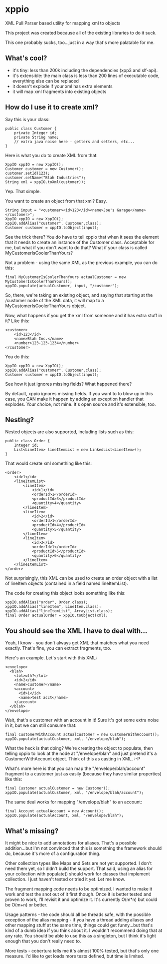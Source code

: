 xppio
=====

XML Pull Parser based utility for mapping xml to objects

This project was created because all of the existing libraries to do it suck.

This one probably sucks, too...just in a way that's more palatable for me.


What's cool?
------
* it's tiny: less than 200k including the dependencies (xpp3 and slf-api).
* it's extensible: the main class is less than 200 lines of executable code, everything else can be replaced
* it doesn't explode if your xml has extra elements
* it will map xml fragments into existing objects


How do I use it to create xml?
------

Say this is your class:

	public class Customer {
		private Integer id;
		private String name;
		// extra java noise here - getters and setters, etc...
	}

Here is what you do to create XML from that:

	XppIO xppIO = new XppIO();
	Customer customer = new Customer();
	customer.setId(123);
	customer.setName("Blah Industries");
	String xml = xppIO.toXml(customer));

Yep. That simple.

You want to create an object from that xml? Easy.

	String input = "<customer><id>123</id><name>Joe's Garage</name></customer>";
	XppIO xppIO = new XppIO();
	xppIO.addAlias("customer", Customer.class);
	Customer customer = xppIO.toObject(input);

See the trick there? You do have to tell xppio that when it sees the <customer> element that it needs to create an
instance of the Customer class. Acceptable for me, but what if you don't want to do that? What if your class is called
MyCustomerIsCoolerThanYours?

Not a problem - using the same XML as the previous example, you can do this:

	final MyCustomerIsCoolerThanYours actualCustomer = new MyCustomerIsCoolerThanYours();
	xppIO.populate(actualCustomer, input, "/customer");

So, there, we're taking an existing object, and saying that starting at the /customer node of the XML data, it will map
to a MyCustomerIsCoolerThanYours object.

Now, what happens if you get the xml from someone and it has extra stuff in it? Like this:

	<customer>
		<id>123</id>
		<name>Blah Inc.</name>
		<number>123-123-1234</number>
	</customer>

You do this:

	XppIO xppIO = new XppIO();
	xppIO.addAlias("customer", Customer.class);
	Customer customer = xppIO.toObject(input);

See how it just ignores missing fields? What happened there?

By default, xppio ignores missing fields. If you want to to blow up in this case, you CAN make it happen by adding an
exception handler that explodes. Your choice, not mine. It's open source and it's extensible, too.

Nesting?
------

Nested objects are also supported, including lists such as this:

	public class Order {
		Integer id;
		List<LineItem> lineItemList = new LinkedList<LineItem>();
	}

That would create xml something like this:

	<order>
		<id>1</id>
		<lineItemList>
			<lineItem>
				<id>1</id>
				<orderId>1</orderId>
				<productId>3</productId>
				<quantity>4</quantity>
			</lineItem>
			<lineItem>
				<id>2</id>
				<orderId>1</orderId>
				<productId>4</productId>
				<quantity>5</quantity>
			</lineItem>
			<lineItem>
				<id>3</id>
				<orderId>1</orderId>
				<productId>5</productId>
				<quantity>6</quantity>
			</lineItem>
		</lineItemList>
	</order>

Not surprisingly, this XML can be used to create an order object with a list of lineItem objects (contained in a field
named lineItemList).

The code for creating this object looks something like this:

	xppIO.addAlias("order", Order.class);
	xppIO.addAlias("lineItem", LineItem.class);
	xppIO.addAlias("lineItemList", ArrayList.class);
	final Order actualOrder = xppIO.toObject(xml);

You should see the XML I have to deal with...
------
Yeah, I know - you don't always get XML that matches what you need exactly. That's fine, you can extract fragments, too.

Here's an example. Let's start with this XML:

	<envelope>
	  <blah>
		<lol>wth?</lol>
		<id>2</id>
		<name>customer</name>
		<account>
		  <id>1</id>
		  <name>test acct</name>
		</account>
	  </blah>
	</envelope>

Wait, that's a customer with an account in it! Sure it's got some extra noise in it, but we can still consume that:

	final CustomerWithAccount actualCustomer = new CustomerWithAccount();
	xppIO.populate(actualCustomer, xml, "/envelope/blah");

What the heck is that doing? We're creating the object to populate, then telling xppio to look at the node at
"/envelope/blah" and just pretend it's a CustomerWithAccount object. Think of this as casting in XML. :-P

What's more here is that you can map the "/envelope/blah/account" fragment to a customer just as easily (because they
have similar properties) like this:

	final Customer actualCustomer = new Customer();
	xppIO.populate(actualCustomer, xml, "/envelope/blah/account");

The same deal works for mapping "/envelope/blah" to an account:

	final Account actualAccount = new Account();
	xppIO.populate(actualAccount, xml, "/envelope/blah");


What's missing?
------
It might be nice to add annotations for aliases. That's a possible addition...but I'm not convinced that this is
something the framework should do, because it's more of a configuration thing.

Other collection types like Maps and Sets are not yet supported. I don't need them yet, so I didn't build the support.
That said, using an alias for your collection with populate() should work for classes that implement collection. I just
haven't tested or tried it yet. Let me know.

The fragment mapping code needs to be optimized. I wanted to make it work and test the snot out of it first though. Once
it is better tested and proven to work, I'll revisit it and optimize it. It's currently O(m*n) but could be O(m+n) or
better.

Usage patterns - the code should all be threads safe, with the possible exception of the alias mapping - if you have a
thread adding aliases and other mapping stuff at the same time, things could get funny...but that's kind of a dumb idea
if you think about it. I wouldn't recommend doing that at any rate. You should be able to use this as a singleton, but
I think it's light enough that you don't really need to.

More tests - cobertura tells me it's almost 100% tested, but that's only one measure. I'd like to get loads more tests
defined, but time is limited.

